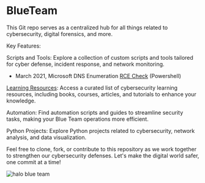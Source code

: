 # BlueTeam

This Git repo serves as a centralized hub for all things related to cybersecurity, digital forensics, and more. 

Key Features:

Scripts and Tools: Explore a collection of custom scripts and tools tailored for cyber defense, incident response, and network monitoring.
- March 2021, Microsoft DNS Enumeration [RCE Check](032021_MS-DNS_RCE.ps1) (Powershell)

[Learning Resources](Training_Resources.md): Access a curated list of cybersecurity learning resources, including books, courses, articles, and tutorials to enhance your knowledge.

Automation: Find automation scripts and guides to streamline security tasks, making your Blue Team operations more efficient.

Python Projects: Explore Python projects related to cybersecurity, network analysis, and data visualization.

Feel free to clone, fork, or contribute to this repository as we work together to strengthen our cybersecurity defenses. Let's make the digital world safer, one commit at a time!

![halo blue team](https://github.com/n3tl0kr/BlueTeam/assets/43141524/2755d389-8364-4c75-b3fa-5acf1c3f21a6)
